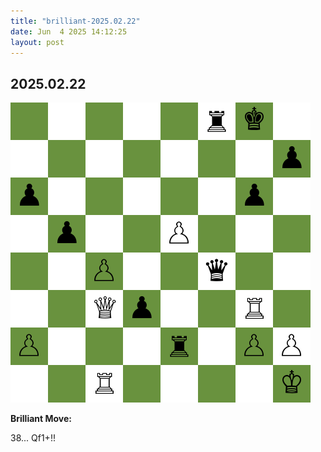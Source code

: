 ```yaml
---
title: "brilliant-2025.02.22"
date: Jun  4 2025 14:12:25
layout: post
---
```


## 2025.02.22

![](/images/brilliant-2025.02.22.png)

**Brilliant Move:**

38... Qf1+!!
